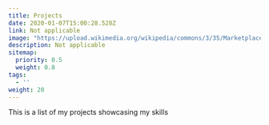 ```yaml
---
title: Projects
date: 2020-01-07T15:00:28.528Z
link: Not applicable
image: "https://upload.wikimedia.org/wikipedia/commons/3/35/Marketplace.webp"
description: Not applicable
sitemap:
  priority: 0.5
  weight: 0.8
tags:
  - ''
weight: 20
---
```

<!--

This page represents the landing page for "creations" section. It is also shown under the homepage header for "creations". It should be therefore relatively short and sweet.

\-->

This is a list of my projects showcasing my skills
